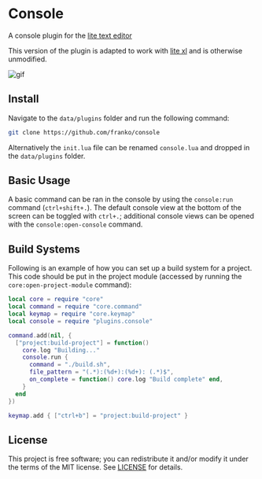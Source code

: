 # Console
A console plugin for the [lite text editor](https://github.com/rxi/lite)

This version of the plugin is adapted to work with [lite xl](https://github.com/franko/lite-xl)
and is otherwise unmodified.

![gif](https://user-images.githubusercontent.com/3920290/81343656-49325a00-90ad-11ea-8647-ff39d8f1d730.gif)

## Install
Navigate to the `data/plugins` folder and run the following command:
```bash
git clone https://github.com/franko/console
```
Alternatively the `init.lua` file can be renamed `console.lua` and dropped in
the `data/plugins` folder.

## Basic Usage
A basic command can be ran in the console by using the `console:run` command
(`ctrl+shift+.`). The default console view at the bottom of the screen can be
toggled with `ctrl+.`; additional console views can be opened with the
`console:open-console` command.

## Build Systems
Following is an example of how you can set up a build system for a project. This
code should be put in the project module (accessed by running the
`core:open-project-module` command):

```lua
local core = require "core"
local command = require "core.command"
local keymap = require "core.keymap"
local console = require "plugins.console"

command.add(nil, {
  ["project:build-project"] = function()
    core.log "Building..."
    console.run {
      command = "./build.sh",
      file_pattern = "(.*):(%d+):(%d+): (.*)$",
      on_complete = function() core.log "Build complete" end,
    }
  end
})

keymap.add { ["ctrl+b"] = "project:build-project" }
```

## License
This project is free software; you can redistribute it and/or modify it under
the terms of the MIT license. See [LICENSE](LICENSE) for details.

